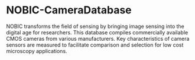 # NOBIC-CameraDatabase
NOBIC transforms the field of sensing by bringing image sensing into the digital age for researchers. This database compiles commercially available CMOS cameras from various manufacturers. Key characteristics of camera sensors are measured to facilitate comparison and selection for low cost microscopy applications.
